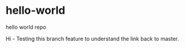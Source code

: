 # hello-world
hello world repo

Hi - 
Testing this branch feature to understand the link back to master. 
